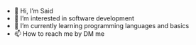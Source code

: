 - 👋 Hi, I’m Said
- 👀 I’m interested in software development
- 🌱 I’m currently learning programming languages and basics
- 📫 How to reach me by DM me 


<!---
theg0-0done/theg0-0done is a ✨ special ✨ repository because its `README.md` (this file) appears on your GitHub profile.
You can click the Preview link to take a look at your changes.
--->
